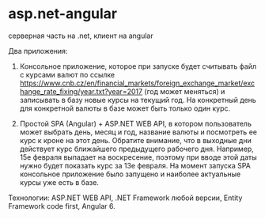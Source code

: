 # asp.net-angular
серверная часть на .net, клиент на angular

Два приложения:
1. Консольное приложение, которое при запуске будет считывать файл с курсами валют по ссылке
https://www.cnb.cz/en/financial_markets/foreign_exchange_market/exchange_rate_fixing/year.txt?year=2017
(год может меняться) и записывать в базу новые курсы на текущий год.
На конкретный день для конкретной валюты в базе может быть только один курс.

2. Простой SPA (Angular) + ASP.NET WEB API, в котором
пользователь может выбрать день, месяц и год, название валюты и посмотреть
ее курс к кроне на этот день. Обратите внимание, что в выходные дни действует 
курс ближайшего предыдущего рабочего дня. Например, 15е февраля выпадает 
на воскресение, поэтому при вводе этой даты нужно будет показать курс за 13е февраля. 
На момент запуска SPA консольное приложение было запущено и наиболее актуальные курсы
уже есть в базе.

Технологии: ASP.NET WEB API, .NET Framework любой версии, 
Entity Framework code first, Angular 6.
